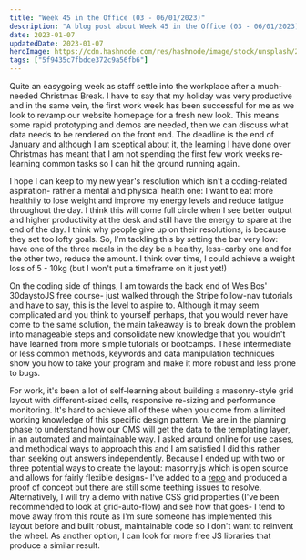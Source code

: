 ```yaml
---
title: "Week 45 in the Office (03 - 06/01/2023)"
description: "A blog post about Week 45 in the Office (03 - 06/01/2023)"
date: 2023-01-07
updatedDate: 2023-01-07
heroImage: https://cdn.hashnode.com/res/hashnode/image/stock/unsplash/287SK3kxCHg/upload/02a84cb623622bff31280f5704e6543d.jpeg
tags: ["5f9435c7fbdce372c9a56fb6"]
---
```


Quite an easygoing week as staff settle into the workplace after a much-needed Christmas Break. I have to say that my holiday was very productive and in the same vein, the first work week has been successful for me as we look to revamp our website homepage for a fresh new look. This means some rapid prototyping and demos are needed, then we can discuss what data needs to be rendered on the front end. The deadline is the end of January and although I am sceptical about it, the learning I have done over Christmas has meant that I am not spending the first few work weeks re-learning common tasks so I can hit the ground running again.

I hope I can keep to my new year's resolution which isn't a coding-related aspiration- rather a mental and physical health one: I want to eat more healthily to lose weight and improve my energy levels and reduce fatigue throughout the day. I think this will come full circle when I see better output and higher productivity at the desk and still have the energy to spare at the end of the day. I think why people give up on their resolutions, is because they set too lofty goals. So, I'm tackling this by setting the bar very low: have one of the three meals in the day be a healthy, less-carby one and for the other two, reduce the amount. I think over time, I could achieve a weight loss of 5 - 10kg (but I won't put a timeframe on it just yet!)

On the coding side of things, I am towards the back end of Wes Bos' 30daystoJS free course- just walked through the Stripe follow-nav tutorials and have to say, this is the level to aspire to. Although it may seem complicated and you think to yourself perhaps, that you would never have come to the same solution, the main takeaway is to break down the problem into manageable steps and consolidate new knowledge that you wouldn't have learned from more simple tutorials or bootcamps. These intermediate or less common methods, keywords and data manipulation techniques show you how to take your program and make it more robust and less prone to bugs.

For work, it's been a lot of self-learning about building a masonry-style grid layout with different-sized cells, responsive re-sizing and performance monitoring. It's hard to achieve all of these when you come from a limited working knowledge of this specific design pattern. We are in the planning phase to understand how our CMS will get the data to the templating layer, in an automated and maintainable way. I asked around online for use cases, and methodical ways to approach this and I am satisfied I did this rather than seeking out answers independently. Because I ended up with two or three potential ways to create the layout: masonry.js which is open source and allows for fairly flexible designs- I've added to a [repo](https://github.com/wkan17012021/UI-Library/tree/main/custom-grid/masonryJS) and produced a proof of concept but there are still some teething issues to resolve. Alternatively, I will try a demo with native CSS grid properties (I've been recommended to look at grid-auto-flow) and see how that goes- I tend to move away from this route as I'm sure someone has implemented this layout before and built robust, maintainable code so I don't want to reinvent the wheel. As another option, I can look for more free JS libraries that produce a similar result.